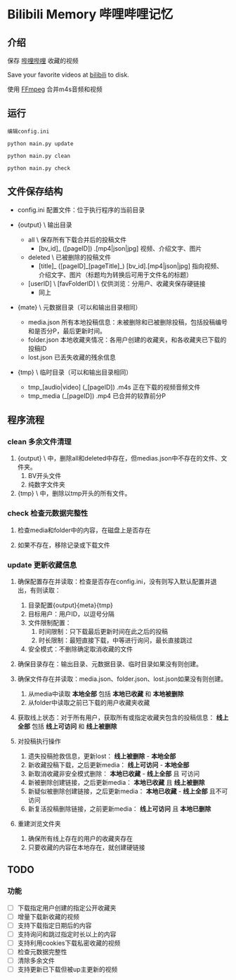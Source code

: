 # Bilibili Memory 哔哩哔哩记忆

## 介绍

保存 [哔哩哔哩](https://www.bilibili.com/) 收藏的视频

Save your favorite videos at [bilibili](https://www.bilibili.com/) to disk.

使用 [FFmpeg](http://ffmpeg.org/) 合并m4s音频和视频

## 运行

```
编辑config.ini

python main.py update

python main.py clean

python main.py check

```

## 文件保存结构

* config.ini 配置文件：位于执行程序的当前目录


* {output} \ 输出目录
    * all \ 保存所有下载合并后的投稿文件
        * [bv_id]\_ \([pageID]\) .[mp4|json|jpg] 视频、介绍文字、图片
    * deleted \ 已被删除的投稿文件
        * [title]\_ \([pageID]\_[pageTitle]\_\) [bv_id].[mp4|json|jpg] 指向视频、介绍文字、图片（标题均为转换后可用于文件名的标题）
    * [userID] \\ [favFolderID] \\ 仅供浏览：分用户、收藏夹保存硬链接
        * 同上


* {mate} \ 元数据目录（可以和输出目录相同）
    * media.json 所有本地投稿信息：未被删除和已被删除投稿，包括投稿编号和是否分P，最后更新时间。
    * folder.json 本地收藏夹情况：各用户创建的收藏夹，和各收藏夹已下载的投稿ID
    * lost.json 已丢失收藏的残余信息


* {tmp} \ 临时目录（可以和输出目录相同）
    * tmp_\[audio|video] \(_[pageID]\) .m4s 正在下载的视频音频文件
    * tmp_media \(_[pageID]\) .mp4 已合并的较靠前分P

## 程序流程

### clean 多余文件清理

1. {output} \ 中，删除all和deleted中存在，但medias.json中不存在的文件、文件夹。
    1. BV开头文件
    2. 纯数字文件夹
2. {tmp} \ 中，删除以tmp开头的所有文件。

### check 检查元数据完整性

1. 检查media和folder中的内容，在磁盘上是否存在

2. 如果不存在，移除记录或下载文件

### update 更新收藏信息

1. 确保配置存在并读取：检查是否存在config.ini，没有则写入默认配置并退出，有则读取：
    1. 目录配置{output}{meta}{tmp}
    2. 目标用户：用户ID，以逗号分隔
    3. 文件限制配置：
        1. 时间限制：只下载最后更新时间在此之后的投稿
        2. 时长限制：最短直接下载，中等进行询问，最长直接跳过
    4. 安全模式：不删除确定取消收藏的文件
2. 确保目录存在：输出目录、元数据目录、临时目录如果没有则创建。
3. 确保文件存在并读取：media.json、folder.json、lost.json如果没有则创建。
    1. 从media中读取 **本地全部** 包括 **本地已收藏** 和 **本地被删除**
    2. 从folder中读取之前已下载的用户收藏夹收藏
4. 获取线上状态：对于所有用户，获取所有或指定收藏夹包含的投稿信息：
   **线上全部** 包括 **线上可访问** 和 **线上被删除**

5. 对投稿执行操作
    1. 遗失投稿抢救信息，更新lost： **线上被删除** - **本地全部**
    2. 新收藏投稿下载，之后更新media： **线上可访问** - **本地全部**
    3. 新取消收藏非安全模式删除： **本地已收藏** - **线上全部** 且 可访问
    4. 新被删除创建链接，之后更新media： **本地已收藏** 且 **线上被删除**
    5. 新疑似被删除创建链接，之后更新media： **本地已收藏** - **线上全部** 且不可访问
    6. 新复活投稿删除链接，之前更新media： **线上可访问** 且 **本地已删除**

6. 重建浏览文件夹
    1. 确保所有线上存在的用户的收藏夹存在
    2. 只要收藏的内容在本地存在，就创建硬链接

## TODO

### 功能

- [ ] 下载指定用户创建的指定公开收藏夹
- [ ] 增量下载新收藏的视频
- [ ] 支持下载指定日期后的内容
- [ ] 支持询问和跳过指定时长以上的内容
- [ ] 支持利用cookies下载私密收藏的视频
- [ ] 检查元数据完整性
- [ ] 清除多余文件
- [ ] 支持更新已下载但被up主更新的视频

